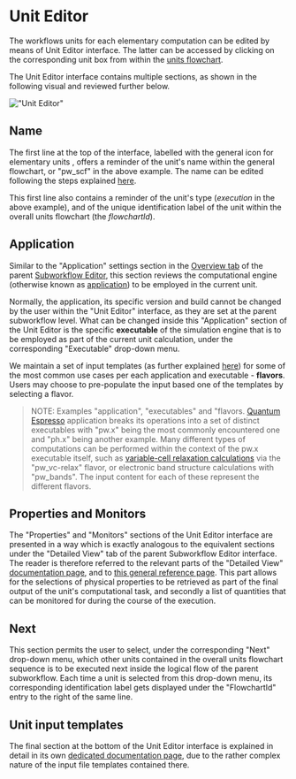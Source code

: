 # Unit Editor

The workflows units for each elementary computation can be edited by means of Unit Editor interface. The latter can be accessed by clicking on the corresponding unit box from within the [units flowchart](subworkflow-editor/units-flowchart.md). 

The Unit Editor interface contains multiple sections, as shown in the following visual and reviewed further below.

!["Unit Editor"](../images/workflow-designer/unit-editor.png "Unit Editor sections")

## Name

The first line at the top of the interface, labelled with the general icon for elementary units <i class="zmdi zmdi-circle-o zmdi-hc-border"></i>, offers a reminder of the unit's name within the general flowchart, or "pw_scf" in the above example. The name can be edited following the steps explained [here](../entities-general/actions/name.md). 

This first line also contains a reminder of the unit's type (*execution* in the above example), and of the unique identification label of the unit within the overall units flowchart (the *flowchartId*). 

## Application

Similar to the "Application" settings section in the [Overview tab](subworkflow-editor/overview-tab.md) of the parent [Subworkflow Editor](subworkflow-editor/overview-tab.md), this section reviews the computational engine (otherwise known as [application](../software-directory/overview.md)) to be employed in the current unit. 

Normally, the application, its specific version and build cannot be changed by the user within the "Unit Editor" interface, as they are set at the parent subworkflow level. What can be changed inside this "Application" section of the Unit Editor is the specific **executable** of the simulation engine that is to be employed as part of the current unit calculation, under the corresponding "Executable" drop-down menu. 

We maintain a set of input templates (as further explained [here](unit-editor/input-templates.md)) for some of the most common use cases per each application and executable - **flavors**. Users may choose to pre-populate the input based one of the templates by selecting a flavor.

> NOTE: Examples "application", "executables" and "flavors. [Quantum Espresso](../software-directory/modeling/quantum-espresso/overview.md) application breaks its operations into a set of distinct executables with "pw.x" being the most commonly encountered one and "ph.x" being another example. Many different types of computations can be performed within the context of the pw.x executable itself, such as [variable-cell relaxation calculations](../workflows/addons/structural-relaxation.md) via the "pw_vc-relax" flavor, or electronic band structure calculations with "pw_bands". The input content for each of these represent the different flavors.

## Properties and Monitors

The "Properties" and "Monitors" sections of the Unit Editor interface are presented in a way which is exactly analogous to the equivalent sections under the "Detailed View" tab of the parent Subworkflow Editor interface. The reader is therefore referred to the relevant parts of the "Detailed View" [documentation page](../workflow-designer/subworkflow-editor/detailed-view.md#the-"properties"-section), and to [this general reference page](../properties/overview.md). This part allows for the selections of physical properties to be retrieved as part of the final output of the unit's computational task, and secondly a list of quantities that can be monitored for during the course of the execution. 

## Next

This section permits the user to select, under the corresponding "Next" drop-down menu, which other units contained in the overall units flowchart sequence is to be executed next inside the logical flow of the parent subworkflow. Each time a unit is selected from this drop-down menu, its corresponding identification label gets displayed under the "FlowchartId" entry to the right of the same line. 

## Unit input templates

The final section at the bottom of the Unit Editor interface is explained in detail in its own [dedicated documentation page](unit-editor/input-templates.md), due to the rather complex nature of the input file templates contained there.



